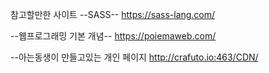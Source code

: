 참고할만한 사이트
--SASS--
https://sass-lang.com/

--웹프로그래밍 기본 개념--
https://poiemaweb.com/

--아는동생이 만들고있는 개인 페이지
http://crafuto.io:463/CDN/
